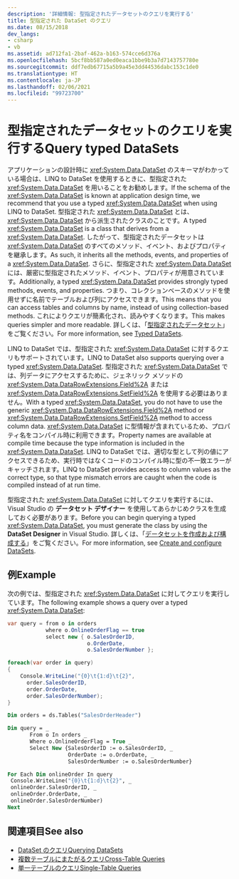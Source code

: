 ```yaml
---
description: '詳細情報: 型指定されたデータセットのクエリを実行する'
title: 型指定された DataSet のクエリ
ms.date: 08/15/2018
dev_langs:
- csharp
- vb
ms.assetid: ad712fa1-2baf-462a-b163-574cce6d376a
ms.openlocfilehash: 5bcf8bb587a0ed0eaca1bbe9b3a7d7143757780e
ms.sourcegitcommit: ddf7edb67715a5b9a45e3dd44536dabc153c1de0
ms.translationtype: HT
ms.contentlocale: ja-JP
ms.lasthandoff: 02/06/2021
ms.locfileid: "99723700"
---
```

# <a name="query-typed-datasets"></a><span data-ttu-id="58655-103">型指定されたデータセットのクエリを実行する</span><span class="sxs-lookup"><span data-stu-id="58655-103">Query typed DataSets</span></span>

<span data-ttu-id="58655-104">アプリケーションの設計時に <xref:System.Data.DataSet> のスキーマがわかっている場合は、LINQ to DataSet を使用するときに、型指定された <xref:System.Data.DataSet> を用いることをお勧めします。</span><span class="sxs-lookup"><span data-stu-id="58655-104">If the schema of the <xref:System.Data.DataSet> is known at application design time, we recommend that you use a typed <xref:System.Data.DataSet> when using LINQ to DataSet.</span></span> <span data-ttu-id="58655-105">型指定された <xref:System.Data.DataSet> とは、<xref:System.Data.DataSet> から派生されたクラスのことです。</span><span class="sxs-lookup"><span data-stu-id="58655-105">A typed <xref:System.Data.DataSet> is a class that derives from a <xref:System.Data.DataSet>.</span></span> <span data-ttu-id="58655-106">したがって、型指定されたデータセットは <xref:System.Data.DataSet> のすべてのメソッド、イベント、およびプロパティを継承します。</span><span class="sxs-lookup"><span data-stu-id="58655-106">As such, it inherits all the methods, events, and properties of a <xref:System.Data.DataSet>.</span></span> <span data-ttu-id="58655-107">さらに、型指定された <xref:System.Data.DataSet> には、厳密に型指定されたメソッド、イベント、プロパティが用意されています。</span><span class="sxs-lookup"><span data-stu-id="58655-107">Additionally, a typed <xref:System.Data.DataSet> provides strongly typed methods, events, and properties.</span></span> <span data-ttu-id="58655-108">つまり、コレクションベースのメソッドを使用せずに名前でテーブルおよび列にアクセスできます。</span><span class="sxs-lookup"><span data-stu-id="58655-108">This means that you can access tables and columns by name, instead of using collection-based methods.</span></span> <span data-ttu-id="58655-109">これによりクエリが簡素化され、読みやすくなります。</span><span class="sxs-lookup"><span data-stu-id="58655-109">This makes queries simpler and more readable.</span></span> <span data-ttu-id="58655-110">詳しくは、「[型指定されたデータセット](./dataset-datatable-dataview/typed-datasets.md)」をご覧ください。</span><span class="sxs-lookup"><span data-stu-id="58655-110">For more information, see [Typed DataSets](./dataset-datatable-dataview/typed-datasets.md).</span></span>

<span data-ttu-id="58655-111">LINQ to DataSet では、型指定された <xref:System.Data.DataSet> に対するクエリもサポートされています。</span><span class="sxs-lookup"><span data-stu-id="58655-111">LINQ to DataSet also supports querying over a typed <xref:System.Data.DataSet>.</span></span> <span data-ttu-id="58655-112">型指定された <xref:System.Data.DataSet> では、列データにアクセスするために、ジェネリック メソッドの <xref:System.Data.DataRowExtensions.Field%2A> または <xref:System.Data.DataRowExtensions.SetField%2A> を使用する必要はありません。</span><span class="sxs-lookup"><span data-stu-id="58655-112">With a typed <xref:System.Data.DataSet>, you do not have to use the generic <xref:System.Data.DataRowExtensions.Field%2A> method or <xref:System.Data.DataRowExtensions.SetField%2A> method to access column data.</span></span> <span data-ttu-id="58655-113"><xref:System.Data.DataSet> に型情報が含まれているため、プロパティ名をコンパイル時に利用できます。</span><span class="sxs-lookup"><span data-stu-id="58655-113">Property names are available at compile time because the type information is included in the <xref:System.Data.DataSet>.</span></span> <span data-ttu-id="58655-114">LINQ to DataSet では、適切な型として列の値にアクセスできるため、実行時ではなくコードのコンパイル時に型の不一致エラーがキャッチされます。</span><span class="sxs-lookup"><span data-stu-id="58655-114">LINQ to DataSet provides access to column values as the correct type, so that type mismatch errors are caught when the code is compiled instead of at run time.</span></span>

<span data-ttu-id="58655-115">型指定された <xref:System.Data.DataSet> に対してクエリを実行するには、Visual Studio の **データセット デザイナー** を使用してあらかじめクラスを生成しておく必要があります。</span><span class="sxs-lookup"><span data-stu-id="58655-115">Before you can begin querying a typed <xref:System.Data.DataSet>, you must generate the class by using the **DataSet Designer** in Visual Studio.</span></span> <span data-ttu-id="58655-116">詳しくは、「[データセットを作成および構成する](/visualstudio/data-tools/create-and-configure-datasets-in-visual-studio)」をご覧ください。</span><span class="sxs-lookup"><span data-stu-id="58655-116">For more information, see [Create and configure DataSets](/visualstudio/data-tools/create-and-configure-datasets-in-visual-studio).</span></span>

## <a name="example"></a><span data-ttu-id="58655-117">例</span><span class="sxs-lookup"><span data-stu-id="58655-117">Example</span></span>

<span data-ttu-id="58655-118">次の例では、型指定された <xref:System.Data.DataSet> に対してクエリを実行しています。</span><span class="sxs-lookup"><span data-stu-id="58655-118">The following example shows a query over a typed <xref:System.Data.DataSet>:</span></span>

```csharp
var query = from o in orders
            where o.OnlineOrderFlag == true
            select new { o.SalesOrderID,
                         o.OrderDate,
                         o.SalesOrderNumber };

foreach(var order in query)
{
    Console.WriteLine("{0}\t{1:d}\t{2}",
      order.SalesOrderID,
      order.OrderDate,
      order.SalesOrderNumber);
}
```

```vb
Dim orders = ds.Tables("SalesOrderHeader")

Dim query = _
       From o In orders _
       Where o.OnlineOrderFlag = True _
       Select New {SalesOrderID := o.SalesOrderID, _
                   OrderDate := o.OrderDate, _
                   SalesOrderNumber := o.SalesOrderNumber}

For Each Dim onlineOrder In query
 Console.WriteLine("{0}\t{1:d}\t{2}", _
 onlineOrder.SalesOrderID, _
 onlineOrder.OrderDate, _
 onlineOrder.SalesOrderNumber)
Next
```

## <a name="see-also"></a><span data-ttu-id="58655-119">関連項目</span><span class="sxs-lookup"><span data-stu-id="58655-119">See also</span></span>

- [<span data-ttu-id="58655-120">DataSet のクエリ</span><span class="sxs-lookup"><span data-stu-id="58655-120">Querying DataSets</span></span>](querying-datasets-linq-to-dataset.md)
- [<span data-ttu-id="58655-121">複数テーブルにまたがるクエリ</span><span class="sxs-lookup"><span data-stu-id="58655-121">Cross-Table Queries</span></span>](cross-table-queries-linq-to-dataset.md)
- [<span data-ttu-id="58655-122">単一テーブルのクエリ</span><span class="sxs-lookup"><span data-stu-id="58655-122">Single-Table Queries</span></span>](single-table-queries-linq-to-dataset.md)
